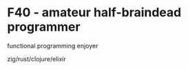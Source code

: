 # F40 - amateur half-braindead programmer 

functional programming enjoyer

zig/rust/clojure/elixir

